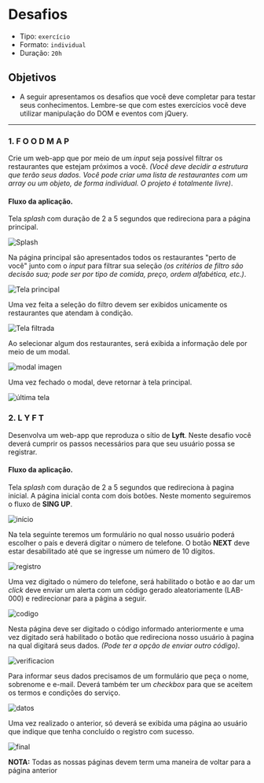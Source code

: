# Desafios

- Tipo: `exercício`
- Formato: `individual`
- Duração: `20h`

## Objetivos

- A seguir apresentamos os desafios que você deve completar para testar seus conhecimentos. Lembre-se que com estes exercícios você deve utilizar manipulação do DOM e eventos com jQuery.

***

### 1. F O O D M A P

Crie um web-app que por meio de um *input* seja possível filtrar os restaurantes que estejam próximos a você. *(Você deve decidir a estrutura que terão seus dados. Você pode criar uma lista de restaurantes com um *array* ou um objeto, de forma individual. O projeto é totalmente livre)*.

#### Fluxo da aplicação.

Tela *splash* com duração de 2 a 5 segundos que redireciona para a página principal.

![Splash](https://github.com/AnaSalazar/curricula-js/blob/04-social-network/04-social-network/02-jquery/08-code-challenges/foodmap/splash.jpg?raw=true)

Na página principal são apresentados todos os restaurantes "perto de você" junto com o *input* para filtrar sua seleção *(os critérios de filtro são decisão sua; pode ser por tipo de comida, preço, ordem alfabética, etc.)*.

![Tela principal](https://github.com/AnaSalazar/curricula-js/blob/04-social-network/04-social-network/02-jquery/08-code-challenges/foodmap/2.jpg?raw=true)

Uma vez feita a seleção do filtro devem ser exibidos unicamente os restaurantes que atendam à condição.

![Tela filtrada](https://github.com/AnaSalazar/curricula-js/blob/04-social-network/04-social-network/02-jquery/08-code-challenges/foodmap/3.jpg?raw=true)

Ao selecionar algum dos restaurantes, será exibida a informação dele por meio de um modal.

![modal imagen](https://github.com/AnaSalazar/curricula-js/blob/04-social-network/04-social-network/02-jquery/08-code-challenges/foodmap/5.jpg?raw=true)

Uma vez fechado o modal, deve retornar à tela principal.

![última tela](https://github.com/AnaSalazar/curricula-js/blob/04-social-network/04-social-network/02-jquery/08-code-challenges/foodmap/6.jpg?raw=true)

### 2. L Y F T

Desenvolva um web-app que reproduza o sítio de **Lyft**. Neste desafio você deverá cumprir os passos necessários para que seu usuário possa se registrar.

#### Fluxo da aplicação.

Tela *splash* com duração de 2 a 5 segundos que redireciona à pagina inicial. A página inicial conta com dois botões. Neste momento seguiremos o fluxo de **SING UP**.

![início](https://raw.githubusercontent.com/AnaSalazar/curricula-js/ff67ceb625957cd36d4c16ba6e0408c727bd0682/04-social-network/02-jquery/08-code-challenges/lyft/splash.png)

Na tela seguinte teremos um formulário no qual nosso usuário poderá escolher o país e deverá digitar o número de telefone. O botão **NEXT** deve estar desabilitado até que se ingresse um número de 10 dígitos. 

![registro](https://github.com/AnaSalazar/curricula-js/blob/04-social-network/04-social-network/02-jquery/08-code-challenges/lyft/ingreso-numero.jpg?raw=true)

Uma vez digitado o número do telefone, será habilitado o botão e ao dar um *click* deve enviar um alerta com um código gerado aleatoriamente (LAB-000) e redirecionar para a página a seguir.

![codigo](https://github.com/AnaSalazar/curricula-js/blob/04-social-network/04-social-network/02-jquery/08-code-challenges/lyft/generacion-codigo.jpg?raw=true)

Nesta página deve ser digitado o código informado anteriormente e uma vez digitado será habilitado o botão que redireciona nosso usuário à pagina na qual digitará seus dados. *(Pode ter a opção de enviar outro código)*.

![verificacion](https://github.com/AnaSalazar/curricula-js/blob/04-social-network/04-social-network/02-jquery/08-code-challenges/lyft/verificacion-numero.jpg?raw=true)

Para informar seus dados precisamos de um formulário que peça o nome, sobrenome e e-mail. Deverá também ter um *checkbox* para que se aceitem os termos e condições do serviço.

![datos](https://raw.githubusercontent.com/AnaSalazar/curricula-js/ff67ceb625957cd36d4c16ba6e0408c727bd0682/04-social-network/02-jquery/08-code-challenges/lyft/ingreso-datos.png)

Uma vez realizado o anterior, só deverá se exibida uma página ao usuário que indique que tenha concluído o registro com sucesso.

![final](https://raw.githubusercontent.com/AnaSalazar/curricula-js/ff67ceb625957cd36d4c16ba6e0408c727bd0682/04-social-network/02-jquery/08-code-challenges/lyft/final.png)

**NOTA:** Todas as nossas páginas devem term uma maneira de voltar para a página anterior
